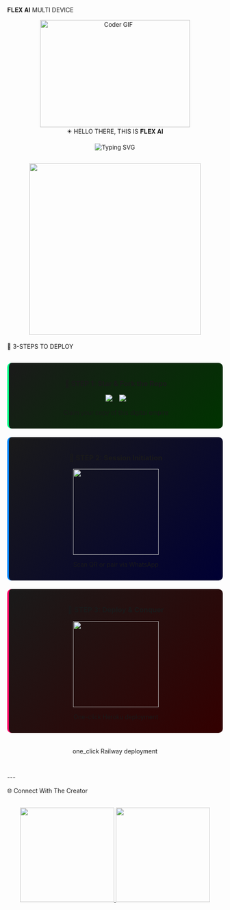 𝐅𝐋𝐄𝐗 𝐀𝐈 MULTI DEVICE

<div align="center"><img alt="Coder GIF" height=250 width=350 src="https://magiccopy.xyz/assets/images/hadder.gif" />
<br>✴️ HELLO THERE, THIS IS 𝐅𝐋𝐄𝐗 𝐀𝐈

![Typing SVG](https://readme-typing-svg.herokuapp.com?font=Fira+Code&size=22&duration=3000&pause=1000&color=00FFAA&center=true&vCenter=true&width=450&lines=Hellow+there+this+is+FLEX+Ai!;Multi+Device+Whatsapp+Ai;Structured+Engine+Core+by+Allan+Davincs)


<img src="https://files.catbox.moe/a44m93.jpg" width="400"/></div>
---

🚀 3-STEPS TO DEPLOY

<div align="center" style="display: grid; grid-template-columns: repeat(auto-fit, minmax(300px, 1fr)); gap: 20px; margin: 30px 0;"><div style="background: linear-gradient(135deg, #1A1A1A, #003300); padding: 15px; border-radius: 10px; border-left: 4px solid #00FF88;">

  <h3>🥇 STEP 1: Star & Fork the Repo</h3>
  <a href="https://github.com/Allan-Davincs/FLEX-AI/stargazers">
    <img src="https://img.shields.io/badge/⭐_STAR_FLEX_AI-00FF88?style=for-the-badge&logo=github&logoColor=black" />
  </a>
  &nbsp;&nbsp;
  <a href="https://github.com/Allan-Davincs/FLEX-AI/fork">
    <img src="https://img.shields.io/badge/🍴_FORK_FLEX_AI-0088FF?style=for-the-badge&logo=github&logoColor=white" />
  </a>
  <p>Claim your copy of this digital empire</p>
</div><div style="background: linear-gradient(135deg, #1A1A1A, #000033); padding: 15px; border-radius: 10px; border-left: 4px solid #0088FF;">

  <h3>🥈 STEP 2: Session Initiation</h3>
  <a href="https://flex-ai-scanner.vercel.app/" target="_blank">
    <img src="https://img.shields.io/badge/GET_SESSION_ID-0088FF?style=for-the-badge&logo=whatsapp&logoColor=white" width="200"/>
  </a>
  <p>Scan QR or pair via WhatsApp</p>
</div><div style="background: linear-gradient(135deg, #1A1A1A, #330000); padding: 15px; border-radius: 10px; border-left: 4px solid #FF0066;">

  <h3>🥉 STEP 3: Deploy & Conquer</h3>
  <a href="https://heruko-flex-ai.vercel.app/" target="_blank">
    <img src="https://img.shields.io/badge/DEPLOY_ON_HERUKO-FF0066?style=for-the-badge&logo=heroku&logoColor=white" width="200"/>
  </a>
  <p>One-click Heroku deployment</p>
</div>

<p> one_click Railway deployment</p>
</div>
---

🌐 Connect With The Creator

<div align="center" style="margin: 30px 0;">
  <a href="https://github.com/Allan-Davincs">
    <img src="https://img.shields.io/badge/👑_DAVINCSTECH-00FF88?style=for-the-badge&logo=github&logoColor=black" width="220"/>
  </a>
  <a href="https://whatsapp.com/channel/0029VakSTEQGZNCk6CqE9E2P">
    <img src="https://img.shields.io/badge/💬_WHATSAPP_CHANNEL-0088FF?style=for-the-badge&logo=whatsapp&logoColor=white" width="220"/>
  </a>
</div>
